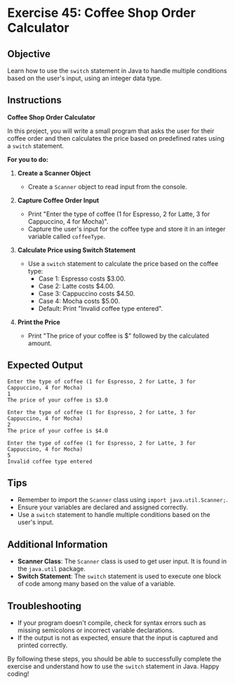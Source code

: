 # Exercise 45: Coffee Shop Order Calculator

## Objective
Learn how to use the `switch` statement in Java to handle multiple conditions based on the user's input, using an integer data type.

## Instructions

**Coffee Shop Order Calculator**

In this project, you will write a small program that asks the user for their coffee order and then calculates the price based on predefined rates using a `switch` statement.

**For you to do:**

1. **Create a Scanner Object**
    - Create a `Scanner` object to read input from the console.

2. **Capture Coffee Order Input**
    - Print "Enter the type of coffee (1 for Espresso, 2 for Latte, 3 for Cappuccino, 4 for Mocha)".
    - Capture the user's input for the coffee type and store it in an integer variable called `coffeeType`.

3. **Calculate Price using Switch Statement**
    - Use a `switch` statement to calculate the price based on the coffee type:
        - Case 1: Espresso costs $3.00.
        - Case 2: Latte costs $4.00.
        - Case 3: Cappuccino costs $4.50.
        - Case 4: Mocha costs $5.00.
        - Default: Print "Invalid coffee type entered".

4. **Print the Price**
    - Print "The price of your coffee is $" followed by the calculated amount.

## Expected Output
```
Enter the type of coffee (1 for Espresso, 2 for Latte, 3 for Cappuccino, 4 for Mocha)
1
The price of your coffee is $3.0
```

```
Enter the type of coffee (1 for Espresso, 2 for Latte, 3 for Cappuccino, 4 for Mocha)
2
The price of your coffee is $4.0
```

```
Enter the type of coffee (1 for Espresso, 2 for Latte, 3 for Cappuccino, 4 for Mocha)
5
Invalid coffee type entered
```

## Tips
- Remember to import the `Scanner` class using `import java.util.Scanner;`.
- Ensure your variables are declared and assigned correctly.
- Use a `switch` statement to handle multiple conditions based on the user's input.

## Additional Information
- **Scanner Class**: The `Scanner` class is used to get user input. It is found in the `java.util` package.
- **Switch Statement**: The `switch` statement is used to execute one block of code among many based on the value of a variable.

## Troubleshooting
- If your program doesn't compile, check for syntax errors such as missing semicolons or incorrect variable declarations.
- If the output is not as expected, ensure that the input is captured and printed correctly.

By following these steps, you should be able to successfully complete the exercise and understand how to use the `switch` statement in Java. Happy coding!
